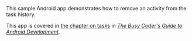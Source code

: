 This sample Android app demonstrates
how to remove an activity from the task history.

This app is covered in 
[the chapter on tasks](https://commonsware.com/Android/previews/tasks)
in [*The Busy Coder's Guide to Android Development*](https://commonsware.com/Android/).

